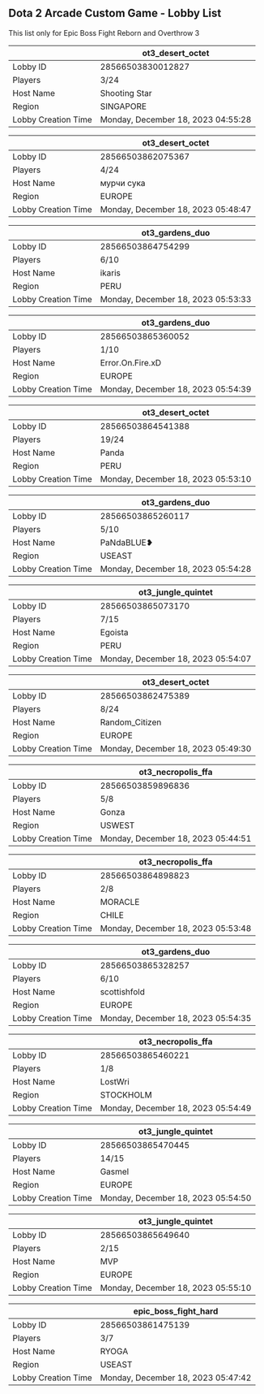## Dota 2 Arcade Custom Game - Lobby List

This list only for Epic Boss Fight Reborn and Overthrow 3

|  | ot3_desert_octet |
| ------ | ------ |
| Lobby ID | 28566503830012827 |
| Players | 3/24 |
| Host Name | Shooting Star |
| Region | SINGAPORE |
| Lobby Creation Time | Monday, December 18, 2023 04:55:28 |


|  | ot3_desert_octet |
| ------ | ------ |
| Lobby ID | 28566503862075367 |
| Players | 4/24 |
| Host Name | мурчи сука |
| Region | EUROPE |
| Lobby Creation Time | Monday, December 18, 2023 05:48:47 |


|  | ot3_gardens_duo |
| ------ | ------ |
| Lobby ID | 28566503864754299 |
| Players | 6/10 |
| Host Name | ikaris |
| Region | PERU |
| Lobby Creation Time | Monday, December 18, 2023 05:53:33 |


|  | ot3_gardens_duo |
| ------ | ------ |
| Lobby ID | 28566503865360052 |
| Players | 1/10 |
| Host Name | Error.On.Fire.xD |
| Region | EUROPE |
| Lobby Creation Time | Monday, December 18, 2023 05:54:39 |


|  | ot3_desert_octet |
| ------ | ------ |
| Lobby ID | 28566503864541388 |
| Players | 19/24 |
| Host Name | Panda |
| Region | PERU |
| Lobby Creation Time | Monday, December 18, 2023 05:53:10 |


|  | ot3_gardens_duo |
| ------ | ------ |
| Lobby ID | 28566503865260117 |
| Players | 5/10 |
| Host Name | PaNdaBLUE❥ |
| Region | USEAST |
| Lobby Creation Time | Monday, December 18, 2023 05:54:28 |


|  | ot3_jungle_quintet |
| ------ | ------ |
| Lobby ID | 28566503865073170 |
| Players | 7/15 |
| Host Name | Egoista |
| Region | PERU |
| Lobby Creation Time | Monday, December 18, 2023 05:54:07 |


|  | ot3_desert_octet |
| ------ | ------ |
| Lobby ID | 28566503862475389 |
| Players | 8/24 |
| Host Name | Random_Citizen |
| Region | EUROPE |
| Lobby Creation Time | Monday, December 18, 2023 05:49:30 |


|  | ot3_necropolis_ffa |
| ------ | ------ |
| Lobby ID | 28566503859896836 |
| Players | 5/8 |
| Host Name | Gonza |
| Region | USWEST |
| Lobby Creation Time | Monday, December 18, 2023 05:44:51 |


|  | ot3_necropolis_ffa |
| ------ | ------ |
| Lobby ID | 28566503864898823 |
| Players | 2/8 |
| Host Name | MORACLE |
| Region | CHILE |
| Lobby Creation Time | Monday, December 18, 2023 05:53:48 |


|  | ot3_gardens_duo |
| ------ | ------ |
| Lobby ID | 28566503865328257 |
| Players | 6/10 |
| Host Name | scottishfold |
| Region | EUROPE |
| Lobby Creation Time | Monday, December 18, 2023 05:54:35 |


|  | ot3_necropolis_ffa |
| ------ | ------ |
| Lobby ID | 28566503865460221 |
| Players | 1/8 |
| Host Name | LostWri |
| Region | STOCKHOLM |
| Lobby Creation Time | Monday, December 18, 2023 05:54:49 |


|  | ot3_jungle_quintet |
| ------ | ------ |
| Lobby ID | 28566503865470445 |
| Players | 14/15 |
| Host Name | Gasmel |
| Region | EUROPE |
| Lobby Creation Time | Monday, December 18, 2023 05:54:50 |


|  | ot3_jungle_quintet |
| ------ | ------ |
| Lobby ID | 28566503865649640 |
| Players | 2/15 |
| Host Name | MVP |
| Region | EUROPE |
| Lobby Creation Time | Monday, December 18, 2023 05:55:10 |


|  | epic_boss_fight_hard |
| ------ | ------ |
| Lobby ID | 28566503861475139 |
| Players | 3/7 |
| Host Name | RYOGA |
| Region | USEAST |
| Lobby Creation Time | Monday, December 18, 2023 05:47:42 |


